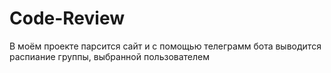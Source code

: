 # Code-Review

В моём проекте парсится сайт и с помощью телеграмм бота выводится распиание группы, выбранной пользователем
